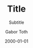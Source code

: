 ---
layout:     post 
title:      "Title"
subtitle:   "Subtitle"
date:       2000-01-01
author:     "Gabor Toth"
URL:        "/2000/01/01/template"
image:      "img/post-bg-coffee.jpeg"
draft:      true
---